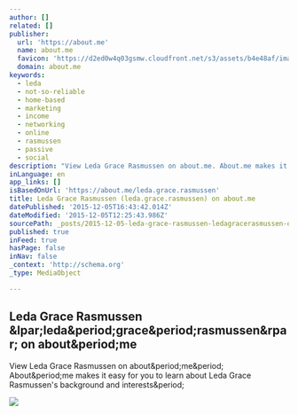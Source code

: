 ```yaml
---
author: []
related: []
publisher:
  url: 'https://about.me'
  name: about.me
  favicon: 'https://d2ed0w4q03gsmw.cloudfront.net/s3/assets/b4e48af/images/icons/favicon.ico'
  domain: about.me
keywords:
  - leda
  - not-so-reliable
  - home-based
  - marketing
  - income
  - networking
  - online
  - rasmussen
  - passive
  - social
description: "View Leda Grace Rasmussen on about.me. About.me makes it easy for you to learn about Leda Grace Rasmussen's background and interests."
inLanguage: en
app_links: []
isBasedOnUrl: 'https://about.me/leda.grace.rasmussen'
title: Leda Grace Rasmussen (leda.grace.rasmussen) on about.me
datePublished: '2015-12-05T16:43:42.014Z'
dateModified: '2015-12-05T12:25:43.986Z'
sourcePath: _posts/2015-12-05-leda-grace-rasmussen-ledagracerasmussen-on-aboutme.md
published: true
inFeed: true
hasPage: false
inNav: false
_context: 'http://schema.org'
_type: MediaObject

---
```

<article style=""><h1>Leda Grace Rasmussen &amp;lpar;leda&amp;period;grace&amp;period;rasmussen&amp;rpar; on about&amp;period;me</h1><p>View Leda Grace Rasmussen on about&amp;period;me&amp;period; About&amp;period;me makes it easy for you to learn about Leda Grace Rasmussen's background and interests&amp;period;</p><img src="https://d13pix9kaak6wt.cloudfront.net/background/users/l/e/d/leda.grace.rasmussen_1408638626_6.jpg" /></article>
